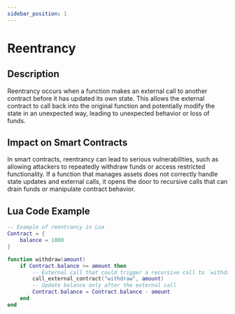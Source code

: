 ```yaml
---
sidebar_position: 1
---
```

# Reentrancy

## Description
Reentrancy occurs when a function makes an external call to another contract before it has updated its own state. This allows the external contract to call back into the original function and potentially modify the state in an unexpected way, leading to unexpected behavior or loss of funds.

## Impact on Smart Contracts
In smart contracts, reentrancy can lead to serious vulnerabilities, such as allowing attackers to repeatedly withdraw funds or access restricted functionality. If a function that manages assets does not correctly handle state updates and external calls, it opens the door to recursive calls that can drain funds or manipulate contract behavior.

## Lua Code Example
```lua
-- Example of reentrancy in Lua
Contract = {
    balance = 1000
}

function withdraw(amount)
    if Contract.balance >= amount then
        -- External call that could trigger a recursive call to `withdraw`
        call_external_contract("withdraw", amount)
        -- Update balance only after the external call
        Contract.balance = Contract.balance - amount
    end
end
```